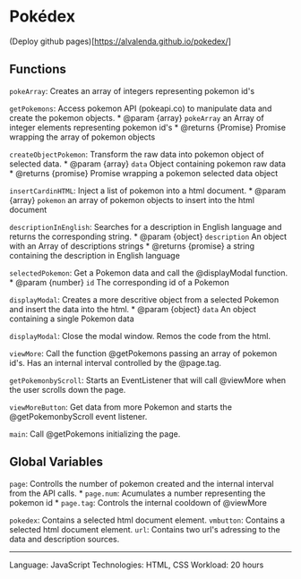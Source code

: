 # Pokédex
(Deploy github pages)[https://alvalenda.github.io/pokedex/]

## Functions
`pokeArray`: Creates an array of integers representing pokemon id's

`getPokemons`: Access pokemon API (pokeapi.co) to manipulate data and create the pokemon objects.
    * @param {array} `pokeArray` an Array of integer elements  representing pokemon id's
    * @returns {Promise} Promise wrapping the array of pokemon objects

`createObjectPokemon`: Transform the raw data into pokemon object of selected data.
    * @param {array} `data` Object containing pokemon raw data
    * @returns {promise} Promise wrapping a pokemon selected data object

`insertCardinHTML`: Inject a list of pokemon into a html document.
    * @param {array} `pokemon` an array of pokemon objects to insert into the html document

`descriptionInEnglish`: Searches for a description in English language and returns the corresponding string.
    * @param {object} `description` An object with an Array of descriptions strings
    * @returns {promise} a string containing the description in English language

`selectedPokemon`: Get a Pokemon data and call the @displayModal function.
    * @param {number} `id` The corresponding id of a Pokemon

`displayModal`: Creates a more descritive object from a selected Pokemon and insert the data into the html.
    * @param {object} `data` An object containing a single Pokemon data

`displayModal`: Close the modal window. Remos the code from the html.

`viewMore`: Call the function @getPokemons passing an array of pokemon id's. Has an internal interval controlled by the @page.tag.

`getPokemonbyScroll`: Starts an EventListener that will call @viewMore when the user scrolls down the page.

`viewMoreButton`: Get data from more Pokemon and starts the @getPokemonbyScroll event listener.

`main`: Call @getPokemons initializing the page.

## Global Variables
`page`: Controlls the number of pokemon created and the internal interval from the API calls. 
    * `page.num`: Acumulates a number representing the pokemon id
    * `page.tag`: Controls the internal cooldown of @viewMore

`pokedex`: Contains a selected html document element. 
`vmbutton`: Contains a selected html document element.
`url`: Contains two url's adressing to the data and description sources.

---

Language: JavaScript
Technologies: HTML, CSS
Workload: 20 hours